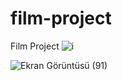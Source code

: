# film-project
Film Project
![i](https://github.com/cerenaktas1/film-project/assets/159536442/7a852bfa-e186-4387-a82d-1240a21af365)

![Ekran Görüntüsü (91)](https://github.com/cerenaktas1/film-project/assets/159536442/a93e51d7-83a3-4542-9284-2b99b0719b74)
